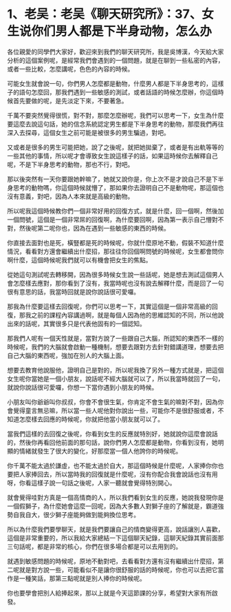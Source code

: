 # 1、老吴：老吴《聊天研究所》：37、女生说你们男人都是下半身动物，怎么办

各位親愛的同學們大家好，歡迎來到我們的聊天研究所，我是吳博漢，今天給大家分析的這個案例呢，是經常我們會遇到的一個問題，就是在聊到一些私密的內容，或者一些比較，怎麼講呢，色色的內容的時候。

可能女生就會說一句，你們男人怎麼都是動物，什麼男人都是下半身思考的，這樣子的語句怎麼回，那我們遇到一些敏感的測試，或者話語的時候怎麼辦，你這個時候首先要做的呢，是先淡定下來，不要著急。

千萬不要突然覺得很慌，對不對，那麼怎麼辦呢，我們可以思考一下，女生為什麼要這麼去說這句話，她的信念系統認定男生都是下半身思考的動物，那麼我們再往深入去探尋，這個女生之前可能是被很多的男生騙過，對吧。

又或者是很多的男生可能把她，說了之後呢，就把她拋棄了，或者是有出軌等等的一些其他的事情，所以呢才會導致女生說這樣子的話，如果這時候你去解釋自己呢，不是下半身思考的動物，那也不行，對吧。

那以後突然有一天你要跟她幹嘛了，她就又說你是，你上次不是才說自己不是下半身思考的動物嗎，你這個時候就懵了，那如果你去證明自己不是動物呢，那這個也沒有意義，對吧，因為人本來就是高級的動物。

所以呢我這個時候教你們一個非常好用的回復方式，就是什麼，回一個啊，然後加一個問號，這個是一個非常屌的回復啊，為什麼要回啊，因為第一表示自己懵對不對，然後呢第二呢你也，因為在遇到一些敏感的東西的時候。

你直接去面對也是死，橫豎都是死的時候呢，你就什麼原地不動，假裝不知道什麼情況，看看對方還會繼續出什麼招，那往往你回個啊問號的時候呢，女生都會問你啊什麼，這個時候呢我們就可以有機會把女生的焦點。

從她這句測試呢去轉移開，因為很多時候女生說一些話呢，她是想去測試這個男人會怎麼樣去應對，那你看到了沒有，我當時呢也沒有說去解釋什麼，而是回了一句很有意思的話，我當時回就是說你說話很可愛囉。

那我為什麼要這樣去回復呢，你們可以思考一下，其實這個是一個非常高級的回復，那我之前的課程內容講過啊，就是每個人因為他的思維認知的不同，所以他說出來的話呢，其實很多只是代表他固有的一個認知。

那我們人呢有一個天性就是，當對方說了一些跟自己大腦，所認知的東西不一樣的時候呢，我們的大腦就會啟動一種機制，想要去跟對方去針對錯講道理，想要去把自己大腦的東西呢，強加在別人的大腦上面。

想要去教育他說服他，證明自己是對的，所以呢我換了另外一種方式就是，把這個女生呢你當她是一個小朋友，說話呢不經大腦就可以了，所以我當時就回了一句，就說你說話很可愛囉，你想一下當你遇到小朋友的時候。

小朋友叫你爺爺叫你叔叔，你會不會很生氣，你肯定不會生氣的嘛對不對，因為你會覺得童言無忌嘛，所以當一些人呢他對你說出一些，可能你不是很舒服或者，不知道怎麼樣去回應的時候呢，你就把他當小朋友就可以了。

當我們這樣的去回復之後呢，你看到女生的反應就特別好，她就說你這麼會說話的，然後你再看回他前面的那句話，說你們男人怎麼都是動物，你看到沒有，她明顯的情緒就發生了很大的變化，好那麼當一個人他誇你的時候呢。

你千萬不能太過於謙虛，也不能太過於自大，那這個時候是什麼呢，人家捧你你也要把人家捧回去，所以當時我的回復就是什麼呢，沒有你配合我會說話也沒有用呀，你看這樣子說一句話之後呢，人家一聽就會覺得特別開心。

就會覺得哇對方真是一個高情商的人，所以我們看到女生的反應，她說我發現你是一個假獅子，為什麼她會這麼一回呢，因為大多數人對獅子座的了解就是，霸道強勢自我自大，很少獅子座能夠做到能夠換位思考。

所以為什麼我們要學聊天，就是我們要讓自己的情商變得更高，說話讓別人喜歡，這個是非常重要的，所以我給大家總結一下這個聊天紀錄，這聊天紀錄其實前面那三句話呢，都是非常的核心，你們在很多場合都是可以去用到的。

就遇到敏感問題的時候呢，原地不動對吧，去看看對方還有沒有繼續出什麼招，第二呢就是對方說一些，可能看似不是讓你很舒服的話的時候呢，你也可以去把它當作是一種笑話，那第三點呢就是別人捧你的時候呢。

你也要學會把別人給捧起來，那以上就是今天這節課的分享，希望對大家有所啟發。